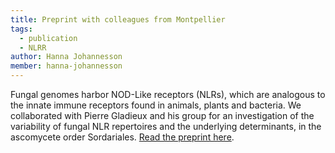 ```yaml
---
title: Preprint with colleagues from Montpellier
tags:
  - publication
  - NLRR
author: Hanna Johannesson
member: hanna-johannesson
---
```


Fungal genomes harbor NOD-Like receptors (NLRs), which are analogous to the innate immune receptors found in animals, plants and bacteria. We collaborated with Pierre Gladieux and his group for an investigation of the variability of fungal NLR repertoires and the underlying determinants, in the ascomycete order Sordariales. <a href="https://biorxiv.org/cgi/content/short/2024.11.26.625400v1">Read the preprint here</a>.

